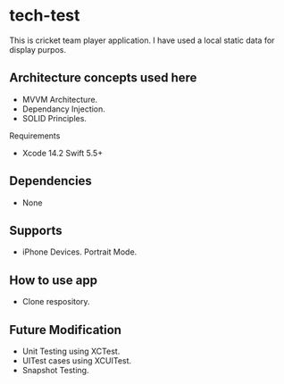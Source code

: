 # tech-test

This is cricket team player application. I have used a local static data for display purpos.

## Architecture concepts used here

- MVVM Architecture.
- Dependancy Injection.
- SOLID Principles.

Requirements

- Xcode 14.2 Swift 5.5+

## Dependencies
- None

## Supports

- iPhone Devices. Portrait Mode.

## How to use app

- Clone respository.

## Future Modification

- Unit Testing using XCTest.
- UITest cases using XCUITest.
- Snapshot Testing.
